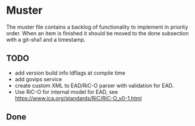 # Muster

The muster file contains a backlog of functionality to implement in priority order. When an item is finished it should be moved to the done subsection with a git-sha1 and a timestamp.

## TODO

- add version build info ldflags at compile time
- add govips service
- create custom XML to EAD/RiC-O parser with validation for EAD. 
- Use RiC-O for internal model for EAD, see https://www.ica.org/standards/RiC/RiC-O_v0-1.html

## Done
